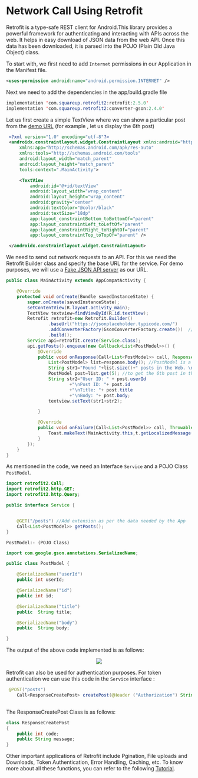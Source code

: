 # Network Call Using Retrofit
Retrofit is a type-safe REST client for Android.This library provides a powerful framework for authenticating and interacting with APIs across the web. It helps in easy download of JSON data from the web API. Once this data has been downloaded, it is parsed into the POJO (Plain Old Java Object) class.

To start with, we first need to add ```Internet``` permissions in our Application in the Manifest file. 

```xml
<uses-permission android:name="android.permission.INTERNET" />
```

Next we need to add the dependencies in the app/build.gradle file

```java
implementation 'com.squareup.retrofit2:retrofit:2.5.0'
implementation 'com.squareup.retrofit2:converter-gson:2.4.0'
```

Let us first create a simple TextView where we can show a particular post from the [demo URL](https://jsonplaceholder.typicode.com/posts) (for example , let us display the 6th post)

```xml
 <?xml version="1.0" encoding="utf-8"?>
 <androidx.constraintlayout.widget.ConstraintLayout xmlns:android="http://schemas.android.com/apk/res/android"
     xmlns:app="http://schemas.android.com/apk/res-auto"
     xmlns:tools="http://schemas.android.com/tools"
     android:layout_width="match_parent"
     android:layout_height="match_parent"
     tools:context=".MainActivity">

     <TextView
         android:id="@+id/textView"
         android:layout_width="wrap_content"
         android:layout_height="wrap_content"
         android:gravity="center"
         android:textColor="@color/black"
         android:textSize="18dp"
         app:layout_constraintBottom_toBottomOf="parent"
         app:layout_constraintLeft_toLeftOf="parent"
         app:layout_constraintRight_toRightOf="parent"
         app:layout_constraintTop_toTopOf="parent" />

 </androidx.constraintlayout.widget.ConstraintLayout>
```

We need to send out network requests to an API. For this we need the Retrofit Builder class and specify the base URL for the service. For demo purposes, we will use a  [Fake JSON API server](https://jsonplaceholder.typicode.com/posts) as our URL.

```JAVA
public class MainActivity extends AppCompatActivity {

    @Override
    protected void onCreate(Bundle savedInstanceState) {
        super.onCreate(savedInstanceState);
        setContentView(R.layout.activity_main);
        TextView textview=findViewById(R.id.textView);
        Retrofit retrofit=new Retrofit.Builder()
                .baseUrl("https://jsonplaceholder.typicode.com/")
                .addConverterFactory(GsonConverterFactory.create())  //Convert the data to Gson
                .build();
        Service api=retrofit.create(Service.class);
        api.getPosts().enqueue(new Callback<List<PostModel>>() {
            @Override
            public void onResponse(Call<List<PostModel>> call, Response<List<PostModel>> response) {
                List<PostModel> list=response.body(); //PostModel is a POJO class (described below)
                String str1="Found "+list.size()+" posts in the Web. \n\n";
                PostModel post=list.get(5); //to get the 6th post in the list.
                String str2="User ID: " + post.userId
                        +"\nPost ID: "+ post.id
                        +"\nTitle: "+ post.title
                        +"\nBody: "+ post.body;
                textview.setText(str1+str2);

            }

            @Override
            public void onFailure(Call<List<PostModel>> call, Throwable t) {
                Toast.makeText(MainActivity.this,t.getLocalizedMessage(),Toast.LENGTH_SHORT).show();
            }
        });
    }
}
```

As mentioned in the code, we need an Interface ```Service``` and a POJO Class ```PostModel```.

```java
import retrofit2.Call;
import retrofit2.http.GET;
import retrofit2.http.Query;

public interface Service {


    @GET("/posts") //Add extension as per the data needed by the App
    Call<List<PostModel>> getPosts();
}
```

```PostModel:- (POJO Class)```

```java
import com.google.gson.annotations.SerializedName;

public class PostModel {

    @SerializedName("userId")
    public int userId;

    @SerializedName("id")
    public int id;

    @SerializedName("title")
    public  String title;

    @SerializedName("body")
    public  String body;

}

```

The output of the above code implemented is as follows:

<p align="center">
    <img src="https://user-images.githubusercontent.com/79036525/138334521-c4957726-5ae2-48a2-9882-b643810a73f1.png">
</p>

Retrofit can also be used for authentication purposes. For token authentication we can use this code in the ```Service``` interface :

```java
 @POST("posts")
    Call<ResponseCreatePost> createPost(@Header ("Authorization") String token, @Body HashMap<String, Object> newPost);
    
```

The ResponseCreatePost Class is as follows:
```java
class ResponseCreatePost
{
    public int code;
    public String message;
}
```

Other important applications of Retrofit include Pgination, File uploads and Downloads, Token Authentication, Error Handling, Caching, etc. To know more about all these functions, you can refer to the following [Tutorial](https://futurestud.io/tutorials/retrofit-token-authentication-on-android).
